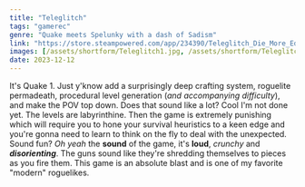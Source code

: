 ```yaml
---
title: "Teleglitch"
tags: "gamerec"
genre: "Quake meets Spelunky with a dash of Sadism"
link: "https://store.steampowered.com/app/234390/Teleglitch_Die_More_Edition/"
images: [/assets/shortform/Teleglitch1.jpg, /assets/shortform/Teleglitch2.jpg, /assets/shortform/Teleglitch3.jpg] 
date: 2023-12-12
---
```


It's Quake 1. Just y'know add a surprisingly deep crafting system, roguelite permadeath, procedural level generation (*and accompanying difficulty*), and make the POV top down. Does that sound like a lot? Cool I'm not done yet. The levels are labyrinthine. Then the game is extremely punishing which will require you to hone your survival heuristics to a keen edge and you're gonna need to learn to think on the fly to deal with the unexpected. Sound fun? *Oh yeah* the **sound** of the game, it's **loud**, *crunchy* and ***disorienting***. The guns sound like they're shredding themselves to pieces as you fire them. This game is an absolute blast and is one of my favorite "modern" roguelikes.